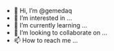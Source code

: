 - 👋 Hi, I’m @gemedaq
- 👀 I’m interested in ...
- 🌱 I’m currently learning ...
- 💞️ I’m looking to collaborate on ...
- 📫 How to reach me ...

<!---
gemedaq/gemedaq is a ✨ special ✨ repository because its `README.md` (this file) appears on your GitHub profile.
You can click the Preview link to take a look at your changes.
--->
